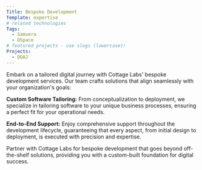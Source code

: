 ```yaml
---
Title: Bespoke Development
Template: expertise
# related technologies
Tags:
  - Samvera
  - DSpace
# featured projects - use slugs (lowercase)!
Projects:
  - DOAJ
---
```



Embark on a tailored digital journey with Cottage Labs' bespoke development services. Our team crafts solutions that align seamlessly with your organization's goals:

**Custom Software Tailoring:** From conceptualization to deployment, we specialize in tailoring software to your unique business processes, ensuring a perfect fit for your operational needs.

**End-to-End Support:** Enjoy comprehensive support throughout the development lifecycle, guaranteeing that every aspect, from initial design to deployment, is executed with precision and expertise.


Partner with Cottage Labs for bespoke development that goes beyond off-the-shelf solutions, providing you with a custom-built foundation for digital success.
